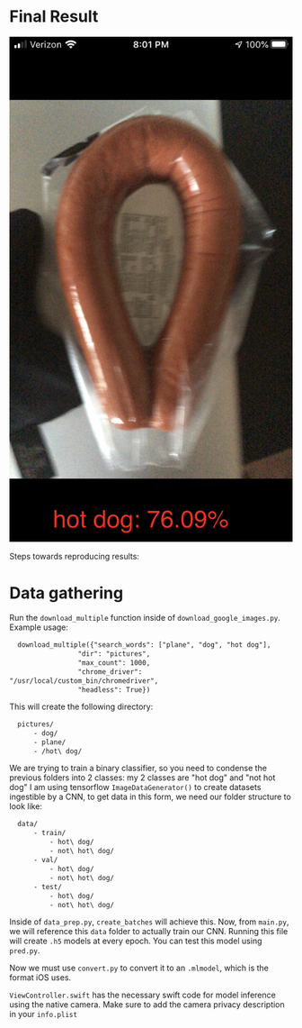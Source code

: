 # Final Result
![Hot dog detector](hotdog.png)

Steps towards reproducing results:
  # Data gathering
  Run the `download_multiple` function inside of `download_google_images.py`. Example usage:
  
      download_multiple({"search_words": ["plane", "dog", "hot dog"],
                     "dir": "pictures",
                     "max_count": 1000,
                     "chrome_driver": "/usr/local/custom_bin/chromedriver",
                     "headless": True})

This will create the following directory:
      
      pictures/
          - dog/
          - plane/
          - /hot\ dog/
          


We are trying to train a binary classifier, so you need to condense the previous folders into 2 classes: my 2 classes are "hot dog" and "not hot dog" I am using tensorflow `ImageDataGenerator()` to create datasets ingestible by a CNN, to get data in this form, we need our folder structure to look like:
      
      data/
          - train/
              - hot\ dog/
              - not\ hot\ dog/
          - val/
              - hot\ dog/
              - not\ hot\ dog/
          - test/
              - hot\ dog/
              - not\ hot\ dog/
          
      
Inside of `data_prep.py`, `create_batches` will achieve this.
Now, from `main.py`, we will reference this `data` folder to actually train our CNN. Running this file will create `.h5` models at every epoch. You can test this model using `pred.py`.

Now we must use `convert.py` to convert it to an `.mlmodel`, which is the format iOS uses.

`ViewController.swift` has the necessary swift code for model inference using the native camera. Make sure to add the camera privacy description in your `info.plist`
